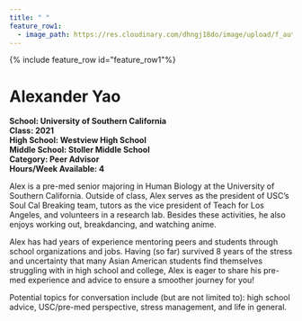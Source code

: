 ```yaml
---
title: " "
feature_row1:
  - image_path: https://res.cloudinary.com/dhngj18do/image/upload/f_auto,q_auto/v1/images/activities/pa_alex_yao
---
```


{% include feature_row id="feature_row1"%}

# Alexander Yao

**School: University of Southern California**  
**Class: 2021**  
**High School: Westview High School**  
**Middle School: Stoller Middle School**  
**Category: Peer Advisor**  
**Hours/Week Available: 4**  

Alex is a pre-med senior majoring in Human Biology at the University of Southern California. Outside of class, Alex serves as the president of USC’s Soul Cal Breaking team, tutors as the vice president of Teach for Los Angeles, and volunteers in a research lab. Besides these activities, he also enjoys working out, breakdancing, and watching anime.

Alex has had years of experience mentoring peers and students through school organizations and jobs. Having (so far) survived 8 years of the stress and uncertainty that many Asian American students find themselves struggling with in high school and college, Alex is eager to share his pre-med experience and advice to ensure a smoother journey for you!

Potential topics for conversation include (but are not limited to): high school advice, USC/pre-med perspective, stress management, and life in general.
